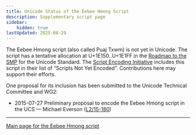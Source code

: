 ```yaml
---
title: Unicode Status of the Eebee Hmong Script
description: Supplementary script page
sidebar:
    hidden: true
lastUpdated: 2025-08-29
---
```


The Eebee Hmong script (also called Puaj Txwm) is not yet in Unicode. The script has a tentative allocation at U+1E150..U+1E1FF in the [Roadmap to the SMP](http://www.unicode.org/roadmaps/smp/) for the Unicode Standard. The [Script Encoding Initiative](http://www.linguistics.berkeley.edu/sei/) includes this script in their list of “Scripts Not Yet Encoded”. Contributions here may support their efforts.

One proposal for its inclusion has been submitted to the Unicode Technical Committee and WG2:

- 2015-07-27 Preliminary proposal to encode the Eebee Hmong script in the UCS — Michael Everson ([L2/15-180](http://www.unicode.org/cgi-bin/GetMatchingDocs.pl?L2/15-180))

[comment]: # (end of intro)

[comment]: # (start of blocks)

[comment]: # (end of blocks)

[comment]: # (start of chars)

[comment]: # (end of chars)

[comment]: # (start of rest)





<hr/>

[Main page for the Eebee Hmong script](/scrlang/scripts/qa84)

